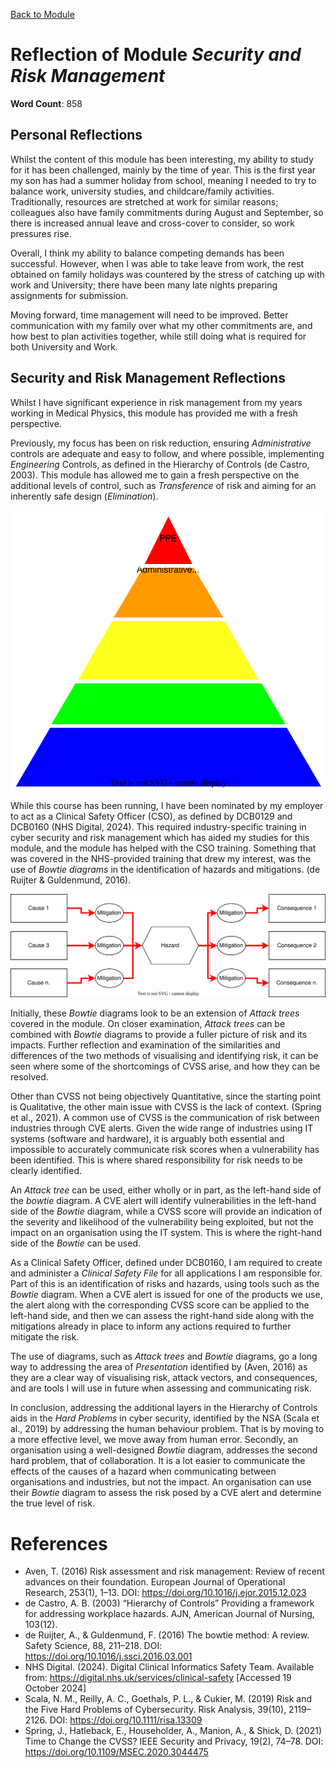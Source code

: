 [Back to Module](../README.md)
# Reflection of Module *Security and Risk Management*

**Word Count**: 858

## Personal Reflections
Whilst the content of this module has been interesting, my ability to study for it has been challenged, mainly by the time of year. This is the first year my son has had a summer holiday from school, meaning I needed to try to balance work, university studies, and childcare/family activities. Traditionally, resources are stretched at work for similar reasons; colleagues also have family commitments during August and September, so there is increased annual leave and cross-cover to consider, so work pressures rise. 

Overall, I think my ability to balance competing demands has been successful. However, when I was able to take leave from work, the rest obtained on family holidays was countered by the stress of catching up with work and University; there have been many late nights preparing assignments for submission.

Moving forward, time management will need to be improved. Better communication with my family over what my other commitments are, and how best to plan activities together, while still doing what is required for both University and Work. 

## Security and Risk Management Reflections

Whilst I have significant experience in risk management from my years working in Medical Physics, this module has provided me with a fresh perspective. 

Previously, my focus has been on risk reduction, ensuring *Administrative* controls are adequate and easy to follow, and where possible, implementing *Engineering* Controls, as defined in the Hierarchy of Controls (de Castro, 2003). This module has allowed me to gain a fresh perspective on the additional levels of control, such as *Transference* of risk and aiming for an inherently safe design (*Elimination*). 

![Hierarchy of Risk, adapted from de Castro (2003)](./Assets/RiskHierachy.svg)

While this course has been running, I have been nominated by my employer to act as a Clinical Safety Officer (CSO), as defined by DCB0129 and DCB0160 (NHS Digital, 2024). This required industry-specific training in cyber security and risk management which has aided my studies for this module, and the module has helped with the CSO training. Something that was covered in the NHS-provided training that drew my interest, was the use of *Bowtie diagrams* in the identification of hazards and mitigations. (de Ruijter & Guldenmund, 2016). 

![An example of a Bow-tie diagram](./Assets/BowTie.svg)

Initially, these *Bowtie* diagrams look to be an extension of *Attack trees* covered in the module. On closer examination, *Attack trees* can be combined with *Bowtie* diagrams to provide a fuller picture of risk and its impacts. Further reflection and examination of the similarities and differences of the two methods of visualising and identifying risk, it can be seen where some of the shortcomings of CVSS arise, and how they can be resolved. 

Other than CVSS not being objectively Quantitative, since the starting point is Qualitative, the other main issue with CVSS is the lack of context. (Spring et al., 2021). A common use of CVSS is the communication of risk between industries through CVE alerts. Given the wide range of industries using IT systems (software and hardware), it is arguably both essential and impossible to accurately communicate risk scores when a vulnerability has been identified. This is where shared responsibility for risk needs to be clearly identified. 

An *Attack tree* can be used, either wholly or in part, as the left-hand side of the *bowtie* diagram. A CVE alert will identify vulnerabilities in the left-hand side of the *Bowtie* diagram, while a CVSS score will provide an indication of the severity and likelihood of the vulnerability being exploited, but not the impact on an organisation using the IT system. This is where the right-hand side of the *Bowtie* can be used. 

As a Clinical Safety Officer, defined under DCB0160, I am required to create and administer a *Clinical Safety File* for all applications I am responsible for. Part of this is an identification of risks and hazards, using tools such as the *Bowtie* diagram. When a CVE alert is issued for one of the products we use, the alert along with the corresponding CVSS score can be applied to the left-hand side, and then we can assess the right-hand side along with the mitigations already in place to inform any actions required to further mitigate the risk. 

The use of diagrams, such as *Attack trees* and *Bowtie* diagrams, go a long way to addressing the area of *Presentation* identified by (Aven, 2016) as they are a clear way of visualising risk, attack vectors, and consequences, and are tools I will use in future when assessing and communicating risk. 

In conclusion, addressing the additional layers in the Hierarchy of Controls aids in the *Hard Problems* in cyber security, identified by the NSA (Scala et al., 2019) by addressing the human behaviour problem. That is by moving to a more effective level, we move away from human error. Secondly, an organisation using a well-designed *Bowtie* diagram, addresses the second hard problem, that of collaboration. It is a lot easier to communicate the effects of the causes of a hazard when communicating between organisations and industries, but not the impact. An organisation can use their *Bowtie* diagram to assess the risk posed by a CVE alert and determine the true level of risk.

# References

* Aven, T. (2016) Risk assessment and risk management: Review of recent advances on their foundation. European Journal of Operational Research, 253(1), 1–13. DOI: https://doi.org/10.1016/j.ejor.2015.12.023
* de Castro, A. B. (2003) “Hierarchy of Controls” Providing a framework for addressing workplace hazards. AJN, American Journal of Nursing, 103(12).
* de Ruijter, A., & Guldenmund, F. (2016) The bowtie method: A review. Safety Science, 88, 211–218. DOI: https://doi.org/10.1016/j.ssci.2016.03.001
* NHS Digital. (2024). Digital Clinical Informatics Safety Team. Available from:  https://digital.nhs.uk/services/clinical-safety [Accessed 19 October 2024]
* Scala, N. M., Reilly, A. C., Goethals, P. L., & Cukier, M. (2019) Risk and the Five Hard Problems of Cybersecurity. Risk Analysis, 39(10), 2119–2126. DOI: https://doi.org/10.1111/risa.13309
* Spring, J., Hatleback, E., Householder, A., Manion, A., & Shick, D. (2021) Time to Change the CVSS? IEEE Security and Privacy, 19(2), 74–78. DOI: https://doi.org/10.1109/MSEC.2020.3044475

